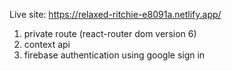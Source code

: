 Live site: https://relaxed-ritchie-e8091a.netlify.app/
1. private route (react-router dom version 6) 
2. context api
3. firebase authentication using google sign in

